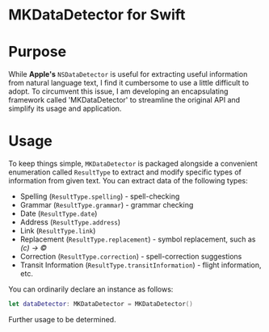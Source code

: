 # **MKDataDetector for Swift**

# Purpose

While **Apple's** `NSDataDetector` is useful for extracting useful information from natural language text, I find it cumbersome to use a little difficult to adopt. To circumvent this issue, I am developing an encapsulating framework called 'MKDataDetector' to streamline the original API and simplify its usage and application.

# Usage

To keep things simple, `MKDataDetector` is packaged alongside a convenient enumeration called `ResultType` to extract and modify specific types of information from given text. You can extract data of the following types:

* Spelling (`ResultType.spelling`) - spell-checking
* Grammar (`ResultType.grammar`) - grammar checking
* Date (`ResultType.date`)
* Address (`ResultType.address`)
* Link (`ResultType.link`)
* Replacement (`ResultType.replacement`) - symbol replacement, such as *(c) -> ©*
* Correction (`ResultType.correction`) - spell-correction suggestions
* Transit Information (`ResultType.transitInformation`) - flight information, etc.

You can ordinarily declare an instance as follows:
```swift
let dataDetector: MKDataDetector = MKDataDetector()
```

Further usage to be determined.
